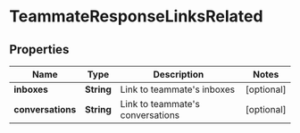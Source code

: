 

# TeammateResponseLinksRelated


## Properties

| Name | Type | Description | Notes |
|------------ | ------------- | ------------- | -------------|
|**inboxes** | **String** | Link to teammate&#39;s inboxes |  [optional] |
|**conversations** | **String** | Link to teammate&#39;s conversations |  [optional] |



